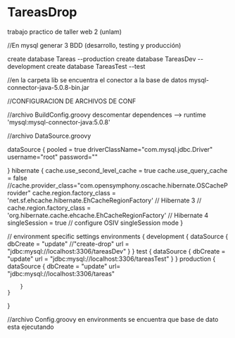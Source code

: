 TareasDrop
==========

trabajo practico de taller web 2 (unlam)

//En mysql generar 3 BDD (desarrollo, testing y producción)

create database Tareas        --production
create database TareasDev     --development
create database TareasTest    --test



//en la carpeta lib se encuentra el conector a la base de datos
mysql-connector-java-5.0.8-bin.jar

//CONFIGURACION DE ARCHIVOS DE CONF

//archivo BuildConfig.groovy descomentar dependences --> runtime 'mysql:mysql-connector-java:5.0.8'

//archivo DataSource.groovy

dataSource {
    pooled = true
	driverClassName="com.mysql.jdbc.Driver"
	username="root"
	password=""
	
}
hibernate {
    cache.use_second_level_cache = true
    cache.use_query_cache = false
	//cache.provider_class="com.opensymphony.oscache.hibernate.OSCacheProvider"
    cache.region.factory_class = 'net.sf.ehcache.hibernate.EhCacheRegionFactory' // Hibernate 3
//    cache.region.factory_class = 'org.hibernate.cache.ehcache.EhCacheRegionFactory' // Hibernate 4
    singleSession = true // configure OSIV singleSession mode
}

// environment specific settings
environments {
    development {
        dataSource {
            dbCreate = "update" //"create-drop"
            url =  "jdbc:mysql://localhost:3306/tareasDev" 
        }
    }
    test {
        dataSource {
            dbCreate = "update"
           url = "jdbc:mysql://localhost:3306/tareasTest" 
        }
    }
    production {
        dataSource {
            dbCreate = "update"
			url= "jdbc:mysql://localhost:3306/tareas"
            
        }
    }
}


//archivo Config.groovy en environments se encuentra que base de dato esta ejecutando
